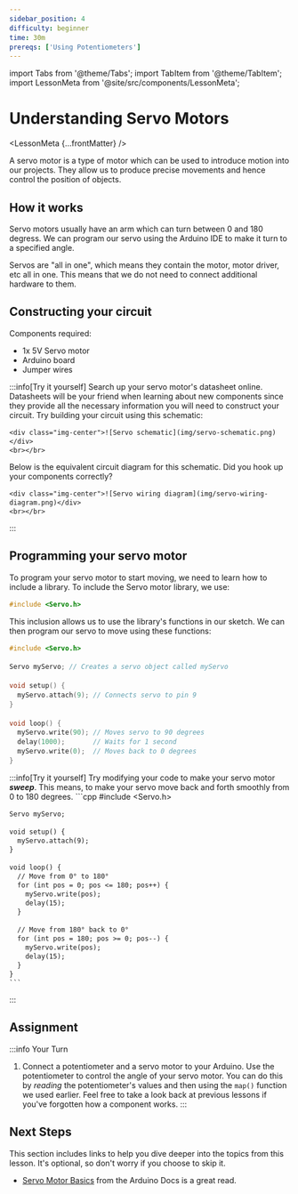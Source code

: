 ```yaml
---
sidebar_position: 4
difficulty: beginner
time: 30m
prereqs: ['Using Potentiometers']
---
```


import Tabs from '@theme/Tabs';
import TabItem from '@theme/TabItem';
import LessonMeta from '@site/src/components/LessonMeta';

# Understanding Servo Motors

<LessonMeta {...frontMatter} />

A servo motor is a type of motor which can be used to introduce motion into our projects. They allow us to produce precise movements and hence control the position of objects.

## How it works

Servo motors usually have an arm which can turn between 0 and 180 degress. We can program our servo using the Arduino IDE to make it turn to a specified angle. 

Servos are "all in one", which means they contain the motor, motor driver, etc all in one. This means that we do not need to connect additional hardware to them.

## Constructing your circuit

Components required:
- 1x 5V Servo motor
- Arduino board
- Jumper wires

:::info[Try it yourself]
<Tabs>
  <TabItem value="problem" label="Problem">
    Search up your servo motor's datasheet online. Datasheets will be your friend when learning about new components since they provide all the necessary information you will need to construct your circuit. Try building your circuit using this schematic:
    
    <div class="img-center">![Servo schematic](img/servo-schematic.png)</div>
    <br></br>
  </TabItem>
  <TabItem value="solution" label="Solution">
    Below is the equivalent circuit diagram for this schematic. Did you hook up your components correctly?

    <div class="img-center">![Servo wiring diagram](img/servo-wiring-diagram.png)</div>
    <br></br>
  </TabItem>
</Tabs>
:::

## Programming your servo motor

To program your servo motor to start moving, we need to learn how to include a library. To include the Servo motor library, we use:

```cpp
#include <Servo.h>
```

This inclusion allows us to use the library's functions in our sketch. We can then program our servo to move using these functions:

```cpp
#include <Servo.h>

Servo myServo; // Creates a servo object called myServo

void setup() {
  myServo.attach(9); // Connects servo to pin 9
}

void loop() {
  myServo.write(90); // Moves servo to 90 degrees
  delay(1000);       // Waits for 1 second
  myServo.write(0);  // Moves back to 0 degrees
}
```

:::info[Try it yourself]
<Tabs>
  <TabItem value="problem" label="Problem">
    Try modifying your code to make your servo motor ***sweep***. This means, to make your servo move back and forth smoothly from 0 to 180 degrees. 
  </TabItem>
  <TabItem value="solution" label="Solution">
    ```cpp
    #include <Servo.h>

    Servo myServo;

    void setup() {
      myServo.attach(9);
    }

    void loop() {
      // Move from 0° to 180°
      for (int pos = 0; pos <= 180; pos++) {
        myServo.write(pos);
        delay(15);
      }

      // Move from 180° back to 0°
      for (int pos = 180; pos >= 0; pos--) {
        myServo.write(pos);
        delay(15);
      }
    }
    ```
  </TabItem>
</Tabs>
:::

## Assignment 

:::info Your Turn
1. Connect a potentiometer and a servo motor to your Arduino. Use the potentiometer to control the angle of your servo motor. You can do this by *reading* the potentiometer's values and then using the `map()` function we used earlier. Feel free to take a look back at previous lessons if you've forgotten how a component works. 
:::

## Next Steps

This section includes links to help you dive deeper into the topics from this lesson. It's optional, so don't worry if you choose to skip it.

- [Servo Motor Basics](https://docs.arduino.cc/learn/electronics/servo-motors/) from the Arduino Docs is a great read.
